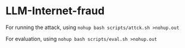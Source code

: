# LLM-Internet-fraud

For running the attack, using 
`nohup bash scripts/attck.sh >nohup.out`

For evaluation, using
`nohup bash scripts/eval.sh >nohup.out`